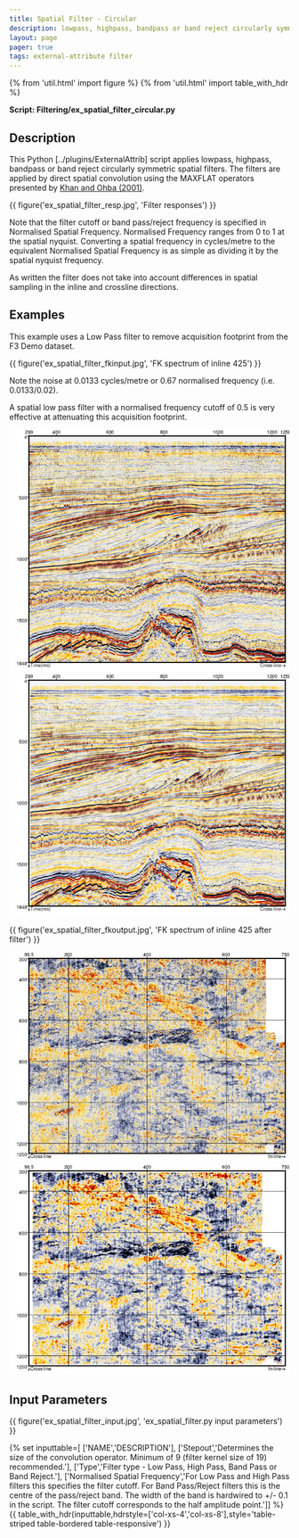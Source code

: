 ```yaml
---
title: Spatial Filter - Circular
description: lowpass, highpass, bandpass or band reject circularly symmetric spatial filters
layout: page
pager: true
tags: external-attribute filter
---
```


{% from 'util.html' import figure %}
{% from 'util.html' import table_with_hdr %}

__Script: Filtering/ex_spatial_filter_circular.py__

## Description
This Python [../plugins/ExternalAttrib] script applies lowpass, highpass, bandpass or band reject circularly symmetric spatial filters. The filters are applied by direct spatial convolution using the MAXFLAT operators presented by [Khan and Ohba (2001)](https://www.researchgate.net/publication/3384111_Explicit_formulae_for_coefficients_of_2D_circular_symmetric_MAXFLATFIR_lowhigh_pass_digital_filters "Explicit formulae for coefficients of 2D circular symmetric MAXFLAT FIR low/high pass digital filters.  Electronics Letters Volume: 37, Issue: 24, 22 Nov 2001").

{{ figure('ex_spatial_filter_resp.jpg', 'Filter responses') }}

Note that the filter cutoff or band pass/reject frequency is specified in Normalised Spatial Frequency. Normalised Frequency ranges from 0 to 1 at the spatial nyquist. Converting a spatial frequency in cycles/metre to the equivalent Normalised Spatial Frequency is as simple as dividing it by the spatial nyquist frequency.

As written the filter does not take into account differences in spatial sampling in the inline and crossline directions.

## Examples
This example uses a Low Pass filter to remove acquisition footprint from the F3 Demo dataset.

{{ figure('ex_spatial_filter_fkinput.jpg', 'FK spectrum of inline 425') }}

Note the noise at 0.0133 cycles/metre or 0.67 normalised frequency (i.e. 0.0133/0.02).

A spatial low pass filter with a normalised frequency cutoff of 0.5 is very effective at attenuating this acquisition footprint.

<div class="juxtapose">
    <img src="images/ex_spatial_filter_inline_input.jpg" data-label="Input Iln425"/>
    <img src="images/ex_spatial_filter_inline_filtered.jpg"  data-label="Lowpass Filtered Iln425"/>
</div>

{{ figure('ex_spatial_filter_fkoutput.jpg', 'FK spectrum of inline 425 after filter') }}

<div class="juxtapose">
    <img src="images/ex_spatial_filter_slice_input.jpg" data-label="Input Slice300ms "/>
    <img src="images/ex_spatial_filter_slice_filtered.jpg"  data-label="Lowpass Filtered Slice300ms"/>
</div>

## Input Parameters
{{ figure('ex_spatial_filter_input.jpg', 'ex_spatial_filter.py input parameters') }}

{% set inputtable=[
['NAME','DESCRIPTION'],
['Stepout','Determines the size of the convolution operator. Minimum of 9 (filter kernel size of 19) recommended.'],
['Type','Filter type - Low Pass, High Pass, Band Pass or Band Reject.'],
['Normalised Spatial Frequency','For Low Pass and High Pass filters this specifies the filter cutoff. For Band Pass/Reject filters this is the centre of the pass/reject band. The width of the band is hardwired to +/- 0.1 in the script. The filter cutoff corresponds to the half amplitude point.']]
%}
{{ table_with_hdr(inputtable,hdrstyle=['col-xs-4','col-xs-8'],style='table-striped table-bordered table-responsive') }}




